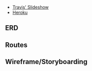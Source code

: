 * [Travis' Slideshow](https://drive.google.com/file/d/1jR5SiN980jybxYXrhZ6BCevurprePEqE/view)
* [Heroku](https://www.heroku.com/)

## ERD


## Routes

## Wireframe/Storyboarding
